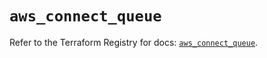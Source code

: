# `aws_connect_queue`

Refer to the Terraform Registry for docs: [`aws_connect_queue`](https://registry.terraform.io/providers/hashicorp/aws/5.75.0/docs/resources/connect_queue).
